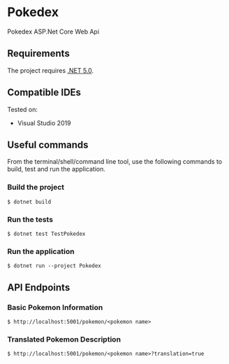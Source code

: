 # Pokedex
Pokedex ASP.Net Core Web Api

## Requirements

The project requires [.NET 5.0](https://dotnet.microsoft.com/en-us/download/dotnet/5.0).

## Compatible IDEs

Tested on:

- Visual Studio 2019

## Useful commands

From the terminal/shell/command line tool, use the following commands to build, test and run the application.

### Build the project

```console
$ dotnet build
```

### Run the tests

```console
$ dotnet test TestPokedex
```

### Run the application

```console
$ dotnet run --project Pokedex
```

## API Endpoints

### Basic Pokemon Information

```console
$ http://localhost:5001/pokemon/<pokemon name>
```

### Translated Pokemon Description
```console
$ http://localhost:5001/pokemon/<pokemon name>?translation=true
```
